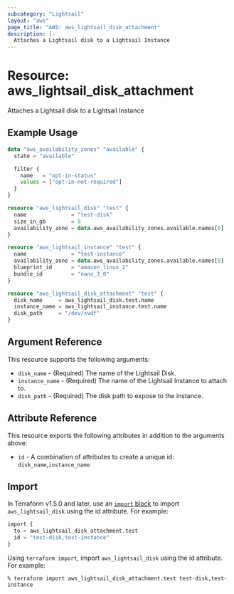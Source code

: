 ```yaml
---
subcategory: "Lightsail"
layout: "aws"
page_title: "AWS: aws_lightsail_disk_attachment"
description: |-
  Attaches a Lightsail disk to a Lightsail Instance
---
```


# Resource: aws_lightsail_disk_attachment

Attaches a Lightsail disk to a Lightsail Instance

## Example Usage

```terraform
data "aws_availability_zones" "available" {
  state = "available"

  filter {
    name   = "opt-in-status"
    values = ["opt-in-not-required"]
  }
}

resource "aws_lightsail_disk" "test" {
  name              = "test-disk"
  size_in_gb        = 8
  availability_zone = data.aws_availability_zones.available.names[0]
}

resource "aws_lightsail_instance" "test" {
  name              = "test-instance"
  availability_zone = data.aws_availability_zones.available.names[0]
  blueprint_id      = "amazon_linux_2"
  bundle_id         = "nano_3_0"
}

resource "aws_lightsail_disk_attachment" "test" {
  disk_name     = aws_lightsail_disk.test.name
  instance_name = aws_lightsail_instance.test.name
  disk_path     = "/dev/xvdf"
}
```

## Argument Reference

This resource supports the following arguments:

* `disk_name` - (Required) The name of the Lightsail Disk.
* `instance_name` - (Required) The name of the Lightsail Instance to attach to.
* `disk_path` - (Required) The disk path to expose to the instance.

## Attribute Reference

This resource exports the following attributes in addition to the arguments above:

* `id` - A combination of attributes to create a unique id: `disk_name`,`instance_name`

## Import

In Terraform v1.5.0 and later, use an [`import` block](https://developer.hashicorp.com/terraform/language/import) to import `aws_lightsail_disk` using the id attribute. For example:

```terraform
import {
  to = aws_lightsail_disk_attachment.test
  id = "test-disk,test-instance"
}
```

Using `terraform import`, import `aws_lightsail_disk` using the id attribute. For example:

```console
% terraform import aws_lightsail_disk_attachment.test test-disk,test-instance
```
